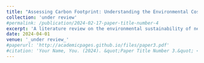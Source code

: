 ```yaml
---
title: "Assessing Carbon Footprint: Understanding the Environmental Costs of Training Devices"
collection: 'under review'
#permalink: /publication/2024-02-17-paper-title-number-4
excerpt: 'A literature review on the environmental sustainability of neural transpilers, which translate source code between programming languages, revealed the need for better reporting on carbon emissions and training time to understand and mitigate the environmental impact of AI technologies.'
date: 2024-04-01
venue: '_under review_'
#paperurl: 'http://academicpages.github.io/files/paper3.pdf'
#citation: 'Your Name, You. (2024). &quot;Paper Title Number 3.&quot; <i>GitHub Journal of Bugs</i>. 1(3).'
---
```


